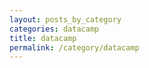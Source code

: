 ```yaml
---
layout: posts_by_category
categories: datacamp
title: datacamp
permalink: /category/datacamp
---
```

